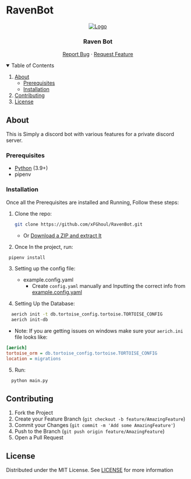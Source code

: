 
# RavenBot

<!-- PROJECT LOGO -->
<p align="center">
  <a href="https://github.com/xFGhoul/RavenBot">
    <img src="https://cdn.discordapp.com/avatars/742519951675490365/5aa1b6f79c05664ad1e6281b0400dacb.png" alt="Logo">
  </a>

  <h3 align="center">Raven Bot</h3>

  <p align="center">
    <a href="https://github.com/xFGhoul/RavenBot/issues/new">Report Bug</a>
    ·
    <a href="https://github.com/xFGhoul/RavenBot/issues/new">Request Feature</a>
  </p>
</p>

<!-- TABLE OF CONTENTS -->
<details open="open">
  <summary>Table of Contents</summary>
  <ol>
    </li>
    <li>
      <a href="#about">About</a>
      <ul>
        <li><a href="#prerequisites">Prerequisites</a></li>
        <li><a href="#installation">Installation</a></li>
      </ul>
    </li>
    <li><a href="#contributing">Contributing</a></li>
    <li><a href="#license">License</a></li>
  </ol>
</details>


<!-- About -->
## About

This is Simply a discord bot with various features for a private discord server. 

### Prerequisites

* [Python](http://python.org/download/) (3.9+)
* pipenv

### Installation
Once all the Prerequisites are installed and Running, Follow these steps:

1. Clone the repo:
   ```sh
   git clone https://github.com/xFGhoul/RavenBot.git
   ```
    - Or [Download a ZIP and extract It](https://github.com/xFGhoul/RavenBot/archive/master.zip)
   
2. Once In the project, run:
  ```sh
   pipenv install
  ```
  
3. Setting up the config file:

    - example.config.yaml
       - Create `config.yaml` manually and Inputting the correct info from [example.config.yaml](https://github.com/xFGhoul/RavenBot/blob/master/config/example.config.yaml)
       
 4. Setting Up the Database:
  ```sh
    aerich init -t db.tortoise_config.tortoise.TORTOISE_CONFIG
    aerich init-db
  ```
  - Note: If you are getting issues on windows make sure your `aerich.ini` file looks like:
  ```ini
 [aerich]
 tortoise_orm = db.tortoise_config.tortoise.TORTOISE_CONFIG
 location = migrations
 ```
  
  5. Run:
  ```sh
    python main.py
  ```
    
<!-- CONTRIBUTING -->
## Contributing

1. Fork the Project
2. Create your Feature Branch (`git checkout -b feature/AmazingFeature`)
3. Commit your Changes (`git commit -m 'Add some AmazingFeature'`)
4. Push to the Branch (`git push origin feature/AmazingFeature`)
5. Open a Pull Request

<!-- LICENSE -->
## License

Distributed under the MIT License. See [LICENSE](https://github.com/xFGhoul/RavenBot/blob/master/LICENSE) for more information
